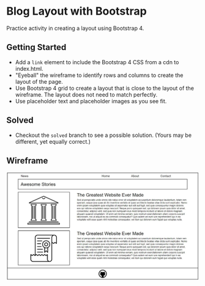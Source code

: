 # Blog Layout with Bootstrap

Practice activity in creating a layout using Bootstrap 4.

## Getting Started

- Add a `link` element to include the Bootstrap 4 CSS from a cdn to index.html.
- "Eyeball" the wireframe to identify rows and columns to create the layout of
  the page.
- Use Bootstrap 4 grid to create a layout that is close to the layout of the
  wireframe. The layout does not need to match perfectly.
- Use placeholder text and placeholder images as you see fit.

## Solved

- Checkout the `solved` branch to see a possible solution. (Yours may be
  different, yet equally correct.)

## Wireframe

![wireframe](./wireframe.jpg)

